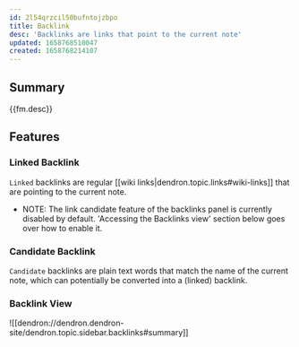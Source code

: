 ```yaml
---
id: 2l54qrzcil50bufntojzbpo
title: Backlink
desc: 'Backlinks are links that point to the current note'
updated: 1658768510047
created: 1658768214107
---
```


## Summary

{{fm.desc}}

## Features

### Linked Backlink
`Linked` backlinks are regular [[wiki links|dendron.topic.links#wiki-links]] that are pointing to the current note.

- NOTE: The link candidate feature of the backlinks panel is currently disabled by default. 'Accessing the Backlinks view' section below goes over how to enable it.

### Candidate Backlink
`Candidate` backlinks are plain text words that match the name of the current note, which can potentially be converted into a (linked) backlink.

### Backlink View

![[dendron://dendron.dendron-site/dendron.topic.sidebar.backlinks#summary]]